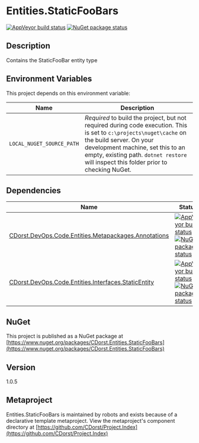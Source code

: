 # Entities.StaticFooBars

[![AppVeyor build status](https://img.shields.io/appveyor/ci/cdorst/entities-staticfoobars.svg?label=AppVeyor&style=for-the-badge)](https://ci.appveyor.com/project/cdorst/entities-staticfoobars)
[![NuGet package status](https://img.shields.io/nuget/v/CDorst.Entities.StaticFooBars.svg?label=NuGet&style=for-the-badge)](https://www.nuget.org/packages/CDorst.Entities.StaticFooBars)

## Description

Contains the StaticFooBar entity type

## Environment Variables

This project depends on this environment variable:

Name | Description
---- | -----------
`LOCAL_NUGET_SOURCE_PATH` | *Required* to build the project, but not required during code execution. This is set to `c:\projects\nuget\cache` on the build server. On your development machine, set this to an empty, existing path. `dotnet restore` will inspect this folder prior to checking NuGet.

## Dependencies

Name | Status
---- | ------
[CDorst.DevOps.Code.Entities.Metapackages.Annotations](https://github.com/CDorst/DevOps.Code.Entities.Metapackages.Annotations) | [![AppVeyor build status](https://img.shields.io/appveyor/ci/cdorst/devops-code-entities-metapackages-annotations.svg?label=AppVeyor&style=flat-square)](https://ci.appveyor.com/project/cdorst/devops-code-entities-metapackages-annotations) [![NuGet package status](https://img.shields.io/nuget/v/CDorst.DevOps.Code.Entities.Metapackages.Annotations.svg?label=NuGet&style=flat-square)](https://www.nuget.org/packages/CDorst.DevOps.Code.Entities.Metapackages.Annotations)
[CDorst.DevOps.Code.Entities.Interfaces.StaticEntity](https://github.com/CDorst/DevOps.Code.Entities.Interfaces.StaticEntity) | [![AppVeyor build status](https://img.shields.io/appveyor/ci/cdorst/devops-code-entities-interfaces-staticentity.svg?label=AppVeyor&style=flat-square)](https://ci.appveyor.com/project/cdorst/devops-code-entities-interfaces-staticentity) [![NuGet package status](https://img.shields.io/nuget/v/CDorst.DevOps.Code.Entities.Interfaces.StaticEntity.svg?label=NuGet&style=flat-square)](https://www.nuget.org/packages/CDorst.DevOps.Code.Entities.Interfaces.StaticEntity)

## NuGet

This project is published as a NuGet package at [https://www.nuget.org/packages/CDorst.Entities.StaticFooBars](https://www.nuget.org/packages/CDorst.Entities.StaticFooBars)

## Version

1.0.5

## Metaproject

Entities.StaticFooBars is maintained by robots and exists because of a declarative template metaproject. View the metaproject's component directory at [https://github.com/CDorst/Project.Index](https://github.com/CDorst/Project.Index)

